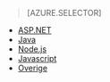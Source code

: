 > [AZURE.SELECTOR]
- [ASP.NET](../articles/application-insights/app-insights-asp-net.md)
- [Java](../articles/application-insights/app-insights-java-get-started.md)
- [Node.js](../articles/application-insights/app-insights-nodejs.md)
- [Javascript](../articles/application-insights/app-insights-javascript.md)
- [Overige](../articles/application-insights/app-insights-platforms.md)



<!--HONumber=Jun16_HO2-->


